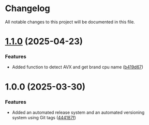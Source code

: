# Changelog

All notable changes to this project will be documented in this file.

# [1.1.0](https://github.com/B3DScanner/cpu-x86/compare/v1.0.0...v1.1.0) (2025-04-23)


### Features

* Added function to detect AVX and get brand cpu name ([b419d67](https://github.com/B3DScanner/cpu-x86/commit/b419d6793cc7172251515384fb73cc1bea48673f))

# 1.0.0 (2025-03-30)


### Features

* Added an automated release system and an automated versioning system using Git tags ([444187f](https://github.com/B3DScanner/cpu-x86/commit/444187f145174d47e3526311fbed857f333d1597))
